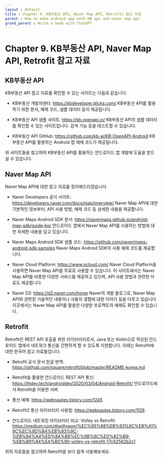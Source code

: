 ```yaml
---
layout : default
title : Chapter 9. KB부동산 API, Naver Map API, Retrofit 참고 자료
parent : How to make android app with KB api and naver map api
grand_parent : Write a book with ChatGPT 
---
```


# Chapter 9. KB부동산 API, Naver Map API, Retrofit 참고 자료

## KB부동산 API
KB부동산 API 참고 자료를 확인할 수 있는 사이트는 다음과 같습니다.

- KB부동산 개발자센터: https://kbdeveloper.qlicks.com/
KB부동산 API를 활용하기 위한 문서, 예제 코드, 샘플 데이터 등이 제공됩니다.

- KB부동산 API 샘플 사이트: https://kb.openapi.io/
KB부동산 API의 샘플 데이터를 확인할 수 있는 사이트입니다. 검색 기능 등을 테스트할 수 있습니다.

- KB부동산 API GitHub: https://github.com/kb-ai/KB-OpenAPI-Android
KB부동산 API를 활용하는 Android 앱 예제 코드가 제공됩니다.

위 사이트들을 참고하여 KB부동산 API를 활용하는 안드로이드 앱 개발에 도움을 받으실 수 있습니다.

## Naver Map API
Naver Map API에 대한 참고 자료를 정리해드리겠습니다.

- Naver Developers 공식 사이트: https://developers.naver.com/docs/map/overview/
Naver Map API에 대한 기본적인 정보부터, API 사용 방법, 예제 코드 등 상세한 내용을 제공합니다.

- Naver Maps Android SDK 문서: https://navermaps.github.io/android-map-sdk/guide-ko/
안드로이드 앱에서 Naver Map API를 사용하는 방법에 대한 자세한 내용을 담고 있습니다.

- Naver Maps Android SDK 샘플 코드: https://github.com/naver/maps-android-sdk-samples
Naver Maps Android SDK의 사용 예제 코드를 제공합니다.

- Naver Cloud Platform: https://www.ncloud.com/
Naver Cloud Platform을 사용하면 Naver Map API를 무료로 사용할 수 있습니다. 이 사이트에서는 Naver Map API를 비롯한 다양한 서비스를 제공하고 있으며, API 사용 방법과 관련한 자료도 제공합니다.

- Naver D2: https://d2.naver.com/home
Naver의 개발 블로그로, Naver Map API와 관련한 기술적인 내용이나 사용자 경험에 대한 이야기 등을 다루고 있습니다. 
이곳에서는 Naver Map API를 활용한 다양한 프로젝트의 예제도 확인할 수 있습니다.

## Retrofit
Retrofit은 REST API 호출을 위한 라이브러리로서, Java 또는 Kotlin으로 작성된 안드로이드 앱에서 네트워크 통신을 간편하게 할 수 있도록 지원합니다. 아래는 Retrofit에 대한 한국어 참고 자료들입니다.

- Retrofit 공식 문서 한글 번역: https://github.com/square/retrofit/blob/master/README-korea.md

- Retrofit을 활용한 안드로이드 REST API 통신: https://thdev.tech/androiddev/2020/03/04/Android-Retrofit/
안드로이드에서 Retrofit을 이용한 서버 

- 통신 예제: https://webnautes.tistory.com/1245

- Retrofit2 통신 라이브러리 사용법: https://webnautes.tistory.com/1128

- 안드로이드 네트워킹 라이브러리 비교: Volley vs Retrofit: https://medium.com/@willywon/%EC%95%88%EB%93%9C%EB%A1%9C%EC%9D%B4%EB%93%9C-%EB%84%A4%ED%8A%B8%EC%9B%8C%ED%82%B9-%EB%B9%84%EA%B5%90-volley-vs-retrofit-17c62562b2c1

위의 자료들을 참고하여 Retrofit을 보다 쉽게 사용해보세요.